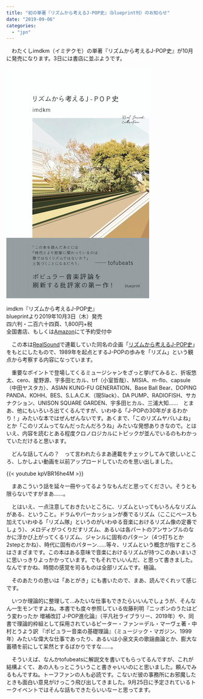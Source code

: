 ```yaml
---
title: "初の単著『リズムから考えるJ-POP史』（blueprint刊）のお知らせ"
date: "2019-09-06"
categories: 
  - "jpn"
---
```


　わたくしimdkm（イミヂクモ）の単著『リズムから考えるJ-POP史』が10月に発売になります。3日には書店に並ぶようです。

![](images/20190906-imdkm_full-3.jpg)

imdkm『リズムから考えるJ-POP史』  
blueprintより2019年10月3日（木）発売  
四六判・二百六十四頁、1,800円+税  
全国書店、もしくは[Amazon](https://www.amazon.co.jp/dp/4909852034/)にて予約受付中

　この本は[RealSound](https://realsound.jp/)で連載していた同名の企画「[リズムから考えるJ-POP史](https://realsound.jp/tag/%e3%83%aa%e3%82%ba%e3%83%a0%e3%81%8b%e3%82%89%e8%80%83%e3%81%88%e3%82%8bj-pop%e5%8f%b2)」をもとにしたもので、1989年を起点とするJ-POPの歩みを「リズム」という観点から考察する内容になっています。

　重要なポイントで登場してくるミュージシャンをざっと挙げてみると、折坂悠太、cero、星野源、宇多田ヒカル、trf（小室哲哉）、MISIA、m-flo、capsule（中田ヤスタカ）、ASIAN KUNG-FU GENERATION、Base Ball Bear、DOPING PANDA、KOHH、BES、S.L.A.C.K.（現5lack）、DA PUMP、RADIOFISH、サカナクション、UNISON SQUARE GARDEN、宇多田ヒカル、三浦大知……　とまあ、他にもいろいろ出てくるんですが、いわゆる「J-POPの30年がまるわかり！」みたいな本ではぜんぜんないです。あくまで、「このリズムヤバいよね」とか「このリズムってなんだったんだろうね」みたいな発想ありきなので。とはいえ、内容を読むとある程度クロノロジカルにトピックが並んでいるのもわかっていただけると思います。

　どんな話してんの？　って言われたらまあ連載をチェックしてみて欲しいところ、しかしよい動画を以前アップロードしていたのを思い出しました。

{{< youtube kpVBR16he4M >}}

　まあこういう話を延々一冊やってるようなもんだと思ってください。そうとも限らないですがまあ……。

　とはいえ、一点注意しておきたいところに、リズムといってもいろんなリズムがある、ということ。ドラムやパーカッションが奏でるリズム（ここにベースも加えていわゆる「リズム隊」というのがいわゆる音楽におけるリズム像の定番でしょう）、メロディがつくりだすリズム、あるいは各パートのアンサンブルのなかに浮かび上がってくるリズム、ジャンルに固有のパターン（4つ打ちとか2stepとかね）、時代に固有のパターン……等々、リズムという概念が指すところはさまざまです。この本はある意味で音楽におけるリズムが持つこのあいまいさに思いっきりよっかかっています。でもそれでいいんだ、と思って書きました。なんですかね、時間の感覚を司るものは全部リズムです。極論。

　そのあたりの思いは「あとがき」にも書いたので、まあ、読んでくれッて感じです。

　いつか理論的に整理して…みたいな仕事もできたらいいんでしょうが、そんなん一生モンですよね。本書でも度々参照している佐藤利明『ニッポンのうたはどう変わったか 増補改訂 J-POP進化論』（平凡社ライブラリー、2019年）や、同書で理論的枠組として採用されているピーター・ファン＝デル・マーヴェ著・中村とうよう訳 『ポピュラー音楽の基礎理論』（ミュージック・マガジン、1999年）みたいな偉大な仕事であったり、あるいは小泉文夫の歌謡曲論とか、膨大な蓄積を前にして呆然とするばかりですな……。

　そういえば、なんかtofubeatsに解説文を書いてもらってるんですが、これが結構よくて、あの人もっとこういうこと書きゃいいのにと思いました。頼んでみるもんですね。トーフファンの人も必読です。こないだ彼の事務所にお邪魔したときも面白い意見がけっこう飛び出してきました。9月25日に予定されているトークイベントではそんな話もできたらいいなーと思ってます。
